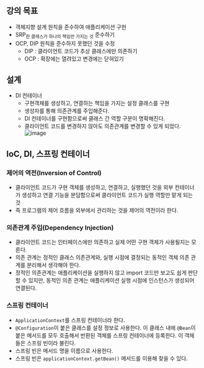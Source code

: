 ## 강의 목표
+ 객체지향 설계 원칙을 준수하여 애플리케이션 구현
+ SRP<sub>한 클래스가 하나의 책임만 가지는 것</sub> 준수하기
+ OCP, DIP 원칙을 준수하지 못했던 것을 수정
  + DIP : 클라이언트 코드가 추상 클래스에만 의존하기
  + OCP : 확장에는 열려있고 변경에는 닫혀있기

## 설계
+ DI 컨테이너
  + 구현객체를 생성하고, 연결하는 책임을 가지는 설정 클래스를 구현
  + 생성자를 통해 의존관계를 주입해준다.
  + DI 컨테이너를 구현함으로써 클래스 간 역할 구분이 명확해진다.
  + 클라이언트 코드를 변경하지 않아도 의존관계를 변경할 수 있게 되었다.
  ![image](https://user-images.githubusercontent.com/95426849/173193006-a82374f8-ae7e-4617-aee8-2727cd812bf4.png)
 
 ## IoC, DI, 스프링 컨테이너
 ### 제어의 역전(Inversion of Control)
 + 클라이언트 코드가 구현 객체를 생성하고, 연결하고, 실행했던 것을 외부 컨테이너가 생성하고 연결 기능을 분담함으로써 클라이언트 코드가 실행 역할만 맡게 되는 것
 + 즉 프로그램의 제어 흐름을 외부에서 관리하는 것을 제어의 역전이라 한다.
 ### 의존관계 주입(Dependency Injection)
 + 클라이언트 코드는 인터페이스에만 의존하고 실제 어떤 구현 객체가 사용될지는 모른다.
 + 의존 관계는 정적인 클래스 의존관계와, 실행 시점에 결정되는 동적인 객체 의존 관계를 분리해서 생각해야 한다.
 + 정적인 의존관계는 애플리케이션을 실행하지 않고 import 코드만 보고도 쉽게 판단할 수 있지만, 동적인 의존 관계는 애플리케이션 실행 시점에 인스턴스가 생성되어 연결된다.
### 스프링 컨테이너
+ `ApplicationContext`를 스프링 컨테이너라 한다.
+ `@Configuration`이 붙은 클래스를 설정 정보로 사용한다. 이 클래스 내에 `@Bean`이 붙은 메서드를 모두 호출해서 반환된 객체를 스프링 컨테이너에 등록한다. 이 객체들은 스프링 빈이라 불린다.
+ 스프링 빈은 메서드 명을 이름으로 사용한다.
+ 스프링 빈은 `applicationContext.getBean()` 메서드를 이용해 찾을 수 있다.
